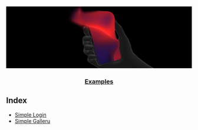 <p align="center">
  <a href="https://mintbase.io">
    <img src="./assets/mb-logo.png" style="object-fit: cover">
    <h3 align="center">Examples</h3>
  </a>
</p>

## Index

- [Simple Login](./simple-login)
- [Simple Galleru](./simple-gallery)
